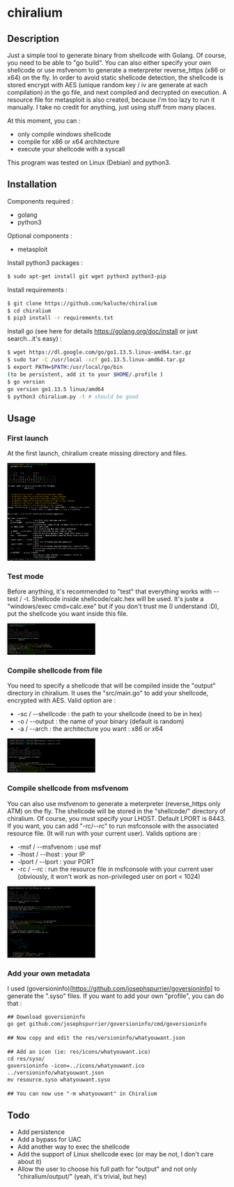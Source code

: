 # chiralium
## Description
Just a simple tool to generate binary from shellcode with Golang. Of course, you need to be able to "go build". You can also either specify your own shellcode or use msfvenom to generate a meterpreter reverse_https (x86 or x64) on the fly. In order to avoid static shellcode detection, the shellcode is stored encrypt with AES (unique random key / iv are generate at each compilation) in the go file, and next compiled and decrypted on execution. A resource file for metasploit is also created, because i'm too lazy to run it manually. I take no credit for anything, just using stuff from many places.

At this moment, you can :
- only compile windows shellcode
- compile for x86 or x64 architecture
- execute your shellcode with a syscall

This program was tested on Linux (Debian) and python3.

## Installation
Components required :
- golang
- python3

Optional components :
- metasploit 

Install python3 packages :
```bash
$ sudo apt-get install git wget python3 python3-pip
```

 Install requirements :
```bash
$ git clone https://github.com/kaluche/chiralium
$ cd chiralium
$ pip3 install -r requirements.txt
```

Install go (see here for details https://golang.org/doc/install or just search...it's easy) :
```bash
$ wget https://dl.google.com/go/go1.13.5.linux-amd64.tar.gz
$ sudo tar -C /usr/local -xzf go1.13.5.linux-amd64.tar.gz
$ export PATH=$PATH:/usr/local/go/bin
(to be persistent, add it to your $HOME/.profile )
$ go version
go version go1.13.5 linux/amd64
$ python3 chiralium.py -t # should be good
```

## Usage 

### First launch
At the first launch, chiralium create missing directory and files.

<img src="screenshots/first_launch.PNG" width="40%">

### Test mode

Before anything, it's recommended to "test" that everything works with --test / -t. Shellcode inside shellcode/calc.hex will be used. It's juste a "windows/exec cmd=calc.exe" but if you don't trust me (I understand :D), put the shellcode you want inside this file.

<img src="screenshots/test_mode.PNG" width="40%">

### Compile shellcode from file

You need to specify a shellcode that will be compiled inside the "output" directory in chiralium. It uses the "src/main.go" to add your shellcode, encrypted with AES. Valid option are : 
- -sc / --shellcode : the path to your shellcode (need to be in hex)
- -o / --output : the name of your binary (default is random)
- -a / --arch : the architecture you want : x86 or x64

<img src="screenshots/shellcode.PNG" width="40%"> 

### Compile shellcode from msfvenom

You can also use msfvenom to generate a meterpreter (reverse_https only ATM) on the fly. The shellcode will be stored in the "shellcode/" directory of chiralium. Of course, you must specify your LHOST. Default LPORT is 8443. If you want, you can add "-rc/--rc" to run msfconsole with the associated resource file. (It will run with your current user). Valids options are :
- -msf / --msfvenom : use msf
- -lhost / --lhost : your IP
- -lport / --lport : your PORT
- -rc / --rc : run the resource file in msfconsole with your current user (obviously, it won't work as non-privileged user on port < 1024)

<img src="screenshots/msf_rc.PNG" width="40%">

### Add your own metadata

I used (goversioninfo)[https://github.com/josephspurrier/goversioninfo] to generate the ".syso" files. If you want to add your own "profile", you can do that :

```
## Download goversioninfo
go get github.com/josephspurrier/goversioninfo/cmd/goversioninfo

## Now copy and edit the res/versioninfo/whatyouwant.json

## Add an icon (ie: res/icons/whatyouwant.ico)
cd res/syso/
goversioninfo -icon=../icons/whatyouwant.ico ../versioninfo/whatyouwant.json
mv resource.syso whatyouwant.syso

## You can now use "-m whatyouwant" in Chiralium
```

## Todo
- Add persistence
- Add a bypass for UAC
- Add another way to exec the shellcode
- Add the support of Linux shellcode exec (or may be not, I don't care about it)
- Allow the user to choose his full path for "output" and not only "chiralium/output/" (yeah, it's trivial, but hey)
